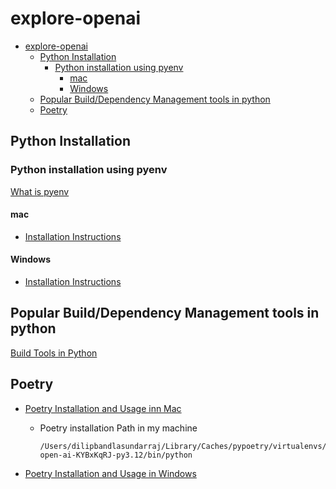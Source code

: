 # explore-openai

- [explore-openai](#explore-openai)
  - [Python Installation](#python-installation)
    - [Python installation using pyenv](#python-installation-using-pyenv)
      - [mac](#mac)
      - [Windows](#windows)
  - [Popular Build/Dependency Management tools in python](#popular-builddependency-management-tools-in-python)
  - [Poetry](#poetry)

## Python Installation

### Python installation using pyenv

[What is pyenv](https://chatgpt.com/share/af70c8b1-1410-4bdb-843d-765dc0c344d6)

#### mac

- [Installation Instructions](https://chatgpt.com/share/2a4177fb-6685-47a9-b8cb-853dcddd440b)

#### Windows

- [Installation Instructions](https://chatgpt.com/share/4700f100-0afb-456d-9814-8f7f78d533f5)

## Popular Build/Dependency Management tools in python 

[Build Tools in Python](https://chatgpt.com/share/4802326b-4beb-4948-89c3-27557eeacdf7)

## Poetry 

- [Poetry Installation and Usage inn Mac](https://chatgpt.com/share/b78da5c8-09c7-4892-8bb7-9dab2f5391dc)
  - Poetry installation Path in my machine 
    ```
    /Users/dilipbandlasundarraj/Library/Caches/pypoetry/virtualenvs/explore-open-ai-KYBxKqRJ-py3.12/bin/python
    ```

- [Poetry Installation and Usage in Windows](https://chatgpt.com/share/a4313c86-9f65-4b14-b970-220f170102b8)

